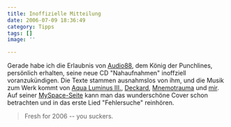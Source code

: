 ```yaml
---
title: Inoffizielle Mitteilung
date: 2006-07-09 18:36:49
category: Tipps
tags: []
image: ''

---
```


Gerade habe ich die Erlaubnis von [Audio88](http://www.audio88.de), dem König der Punchlines, persönlich erhalten, seine neue CD "Nahaufnahmen" inoffziell voranzukündigen. Die Texte stammen ausnahmslos von ihm, und die Musik zum Werk kommt von [Aqua Luminus III.](http://www.88komaflash.de), [Deckard](http://www.deckard-worldwide.com), [Mnemotrauma](http://www.mnemotrauma.com) und [mir](http://www.misantropolis.de). Auf seiner [MySpace-Seite](http://www.myspace.com/43494454) kann man das wunderschöne Cover schon betrachten und in das erste Lied "Fehlersuche" reinhören.
> Fresh for 2006 -- you suckers.

